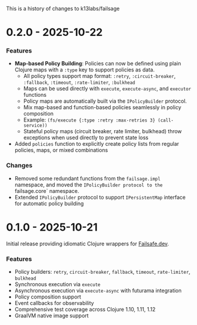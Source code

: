 This is a history of changes to k13labs/failsage

# 0.2.0 - 2025-10-22

### Features

* **Map-based Policy Building**: Policies can now be defined using plain Clojure maps with a `:type` key to support policies as data.
  * All policy types support map format: `:retry`, `:circuit-breaker`, `:fallback`, `:timeout`, `:rate-limiter`, `:bulkhead`
  * Maps can be used directly with `execute`, `execute-async`, and `executor` functions
  * Policy maps are automatically built via the `IPolicyBuilder` protocol.
  * Mix map-based and function-based policies seamlessly in policy composition
  * Example: `(fs/execute {:type :retry :max-retries 3} (call-service))`
  * Stateful policy maps (circuit breaker, rate limiter, bulkhead) throw exceptions when used directly to prevent state loss
* Added `policies` function to explicitly create policy lists from regular policies, maps, or mixed combinations

### Changes

* Removed some redundant functions from the `failsage.impl` namespace, and moved the `IPolicyBuilder protocol to the `failsage.core` namespace.
* Extended `IPolicyBuilder` protocol to support `IPersistentMap` interface for automatic policy building

# 0.1.0 - 2025-10-21

Initial release providing idiomatic Clojure wrappers for [Failsafe.dev](https://failsafe.dev/).

### Features

* Policy builders: `retry`, `circuit-breaker`, `fallback`, `timeout`, `rate-limiter`, `bulkhead`
* Synchronous execution via `execute`
* Asynchronous execution via `execute-async` with futurama integration
* Policy composition support
* Event callbacks for observability
* Comprehensive test coverage across Clojure 1.10, 1.11, 1.12
* GraalVM native image support
